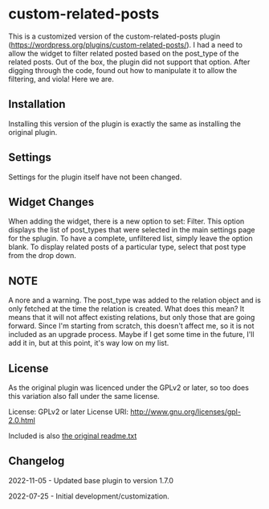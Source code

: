 # custom-related-posts

This is a customized version of the custom-related-posts plugin (https://wordpress.org/plugins/custom-related-posts/).
I had a need to allow the widget to filter related posted based on the post_type of the related posts. Out of the box,
the plugin did not support that option. After digging through the code, found out how to manipulate it to allow the filtering,
and viola! Here we are. 

## Installation

Installing this version of the plugin is exactly the same as installing the original plugin.

## Settings

Settings for the plugin itself have not been changed.

## Widget Changes

When adding the widget, there is a new option to set: Filter. This option displays the list of post_types that were selected in the 
main settings page for the splugin. To have a complete, unfiltered list, simply leave the option blank. To display related posts of a particular
type, select that post type from the drop down. 

## NOTE

A nore and a warning. The post_type was added to the relation object and is only fetched at the time the relation is created. What does this mean? It means that it will not affect existing relations, but only those that are going forward. Since I'm starting from scratch, this doesn't affect me, so it is not included as an upgrade process. Maybe if I get some time in the future, I'll add it in, but at this point, it's way low on my list.

## License

As the original plugin was licenced under the GPLv2 or later, so  too does this variation also fall under the same license.

License: GPLv2 or later
License URI: http://www.gnu.org/licenses/gpl-2.0.html

Included is also [the original readme.txt](readme.txt)

## Changelog

2022-11-05 - Updated base plugin to version 1.7.0

2022-07-25 - Initial development/customization.